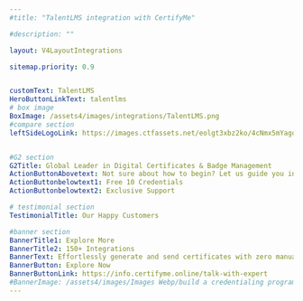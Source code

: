 ```yaml
---
#title: "TalentLMS integration with CertifyMe"

#description: ""

layout: V4LayoutIntegrations

sitemap.priority: 0.9


customText: TalentLMS
HeroButtonLinkText: talentlms
# box image
BoxImage: /assets4/images/integrations/TalentLMS.png
#compare section
leftSideLogoLink: https://images.ctfassets.net/eolgt3xbz2ko/4cNmx5mYagorWgaAbk8xJZ/5dab16cc4929f14a53b49afe07b1d793/Talentlms.png?w=225&h=224&q=50&fm=png&fit=pad


#G2 section
G2Title: Global Leader in Digital Certificates & Badge Management
ActionButtonAbovetext: Not sure about how to begin? Let us guide you in the right direction!
ActionButtonbelowtext1: Free 10 Credentials
ActionButtonbelowtext2: Exclusive Support

# testimonial section
TestimonialTitle: Our Happy Customers   

#banner section
BannerTitle1: Explore More
BannerTitle2: 150+ Integrations
BannerText: Effortlessly generate and send certificates with zero manual intervention using the most advanced digital credential management software of 2023.
BannerButton: Explore Now
BannerButtonLink: https://info.certifyme.online/talk-with-expert
#BannerImage: /assets4/images/Images Webp/build a credentialing program.webp
---
```


